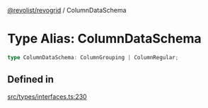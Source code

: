 [@revolist/revogrid](README.md) / ColumnDataSchema

# Type Alias: ColumnDataSchema

```ts
type ColumnDataSchema: ColumnGrouping | ColumnRegular;
```

## Defined in

[src/types/interfaces.ts:230](https://github.com/revolist/revogrid/blob/08f5cc514b9bc1666dd85d20f560c0e9b7c7af14/src/types/interfaces.ts#L230)
